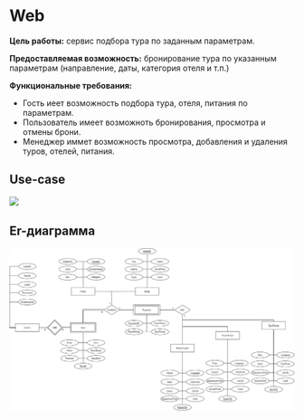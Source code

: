 # Web
**Цель работы:** сервис подбора тура по заданным параметрам.

**Предоставляемая возможность:** бронирование тура по указанным параметрам (направление, даты, категория отеля и т.п.)

**Функциональные требования:** 
- Гость иеет возможность подбора тура, отеля, питания по параметрам.
- Пользователь имеет возможноть бронирования, просмотра и отмены брони.
- Менеджер иммет возможность просмотра, добавления и удаления туров, отелей, питания.

## Use-case
![](https://github.com/platosha-git/Web/blob/main/lab1/docs/Use-case.png)

## Er-диаграмма
![](https://github.com/platosha-git/Web/blob/main/lab1/ER.png)
